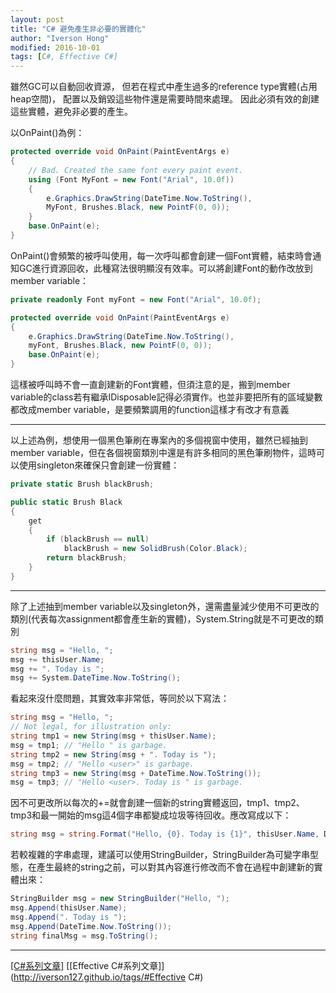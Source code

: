 ```yaml
---
layout: post
title: "C# 避免產生非必要的實體化"
author: "Iverson Hong"
modified: 2016-10-01
tags: [C#, Effective C#]
---
```


雖然GC可以自動回收資源，
但若在程式中產生過多的reference type實體(占用heap空間)，
配置以及銷毀這些物件還是需要時間來處理。
因此必須有效的創建這些實體，避免非必要的產生。

以OnPaint()為例：



~~~csharp
protected override void OnPaint(PaintEventArgs e)
{
    // Bad. Created the same font every paint event.
    using (Font MyFont = new Font("Arial", 10.0f))
    {
        e.Graphics.DrawString(DateTime.Now.ToString(),
        MyFont, Brushes.Black, new PointF(0, 0));
    }
    base.OnPaint(e);
}
~~~

OnPaint()會頻繁的被呼叫使用，每一次呼叫都會創建一個Font實體，結束時會通知GC進行資源回收，此種寫法很明顯沒有效率。可以將創建Font的動作改放到member variable：

~~~csharp
private readonly Font myFont = new Font("Arial", 10.0f);

protected override void OnPaint(PaintEventArgs e)
{
    e.Graphics.DrawString(DateTime.Now.ToString(),
    myFont, Brushes.Black, new PointF(0, 0));
    base.OnPaint(e);
}
~~~

這樣被呼叫時不會一直創建新的Font實體，但須注意的是，搬到member variable的class若有繼承IDisposable記得必須實作。也並非要把所有的區域變數都改成member variable，是要頻繁調用的function這樣才有改才有意義

----------

以上述為例，想使用一個黑色筆刷在專案內的多個視窗中使用，雖然已經抽到member variable，但在各個視窗類別中還是有許多相同的黑色筆刷物件，這時可以使用singleton來確保只會創建一份實體：

~~~csharp
private static Brush blackBrush;

public static Brush Black
{
    get
    {
        if (blackBrush == null)
            blackBrush = new SolidBrush(Color.Black);
        return blackBrush;
    }
}
~~~

----------

除了上述抽到member variable以及singleton外，還需盡量減少使用不可更改的類別(代表每次assignment都會產生新的實體)，System.String就是不可更改的類別

~~~csharp
string msg = "Hello, ";
msg += thisUser.Name;
msg += ". Today is ";
msg += System.DateTime.Now.ToString();
~~~

看起來沒什麼問題，其實效率非常低，等同於以下寫法：

~~~csharp
string msg = "Hello, ";
// Not legal, for illustration only:
string tmp1 = new String(msg + thisUser.Name);
msg = tmp1; // "Hello " is garbage.
string tmp2 = new String(msg + ". Today is ");
msg = tmp2; // "Hello <user>" is garbage.
string tmp3 = new String(msg + DateTime.Now.ToString());
msg = tmp3; // "Hello <user>. Today is " is garbage.
~~~

因不可更改所以每次的+=就會創建一個新的string實體返回，tmp1、tmp2、tmp3和最一開始的msg這4個字串都變成垃圾等待回收。應改寫成以下：

~~~csharp
string msg = string.Format("Hello, {0}. Today is {1}", thisUser.Name, DateTime.Now.ToString());
~~~

若較複雜的字串處理，建議可以使用StringBuilder，StringBuilder為可變字串型態，在產生最終的string之前，可以對其內容進行修改而不會在過程中創建新的實體出來：

~~~csharp
StringBuilder msg = new StringBuilder("Hello, ");
msg.Append(thisUser.Name);
msg.Append(". Today is ");
msg.Append(DateTime.Now.ToString());
string finalMsg = msg.ToString();
~~~

----------

[[C#系列文章]](http://iverson127.github.io/tags/#C#)
[[Effective C#系列文章]](http://iverson127.github.io/tags/#Effective C#)